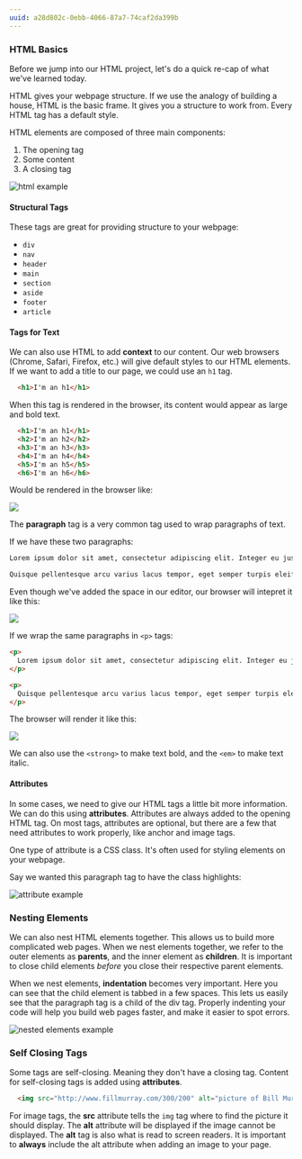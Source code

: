 ```yaml
---
uuid: a28d802c-0ebb-4066-87a7-74caf2da399b
---
```


<!--  TODO:
  - Add basic HTML skeleton code and example

-->

### HTML Basics

Before we jump into our HTML project, let's do a quick re-cap of what we've learned today.

HTML gives your webpage structure. If we use the analogy of building a house, HTML is the basic frame. It gives you a structure to work from. Every HTML tag has a default style.


HTML elements are composed of three main components:
1. The opening tag
2. Some content
3. A closing tag

![html example](https://d3vv6lp55qjaqc.cloudfront.net/items/0m3z3e1m0R3I3K0l3m3H/Image%202017-08-27%20at%202.33.57%20PM.png?X-CloudApp-Visitor-Id=2818368&v=8fa49697)


#### Structural Tags

These tags are great for providing structure to your webpage:
- `div`
- `nav`
- `header`
- `main`
- `section`
- `aside`
- `footer`
- `article`

#### Tags for Text

We can also use HTML to add **context** to our content. Our web browsers (Chrome, Safari, Firefox, etc.) will give default styles to our HTML elements. If we want to add a title to our page, we could use an `h1` tag.

```html
  <h1>I'm an h1</h1>
```

When this tag is rendered in the browser, its content would appear as large and bold text.

```html
  <h1>I'm an h1</h1>
  <h2>I'm an h2</h2>
  <h3>I'm an h3</h3>
  <h4>I'm an h4</h4>
  <h5>I'm an h5</h5>
  <h6>I'm an h6</h6>
```

Would be rendered in the browser like:

![](https://cl.ly/2F3A3X302D3L/Image%202017-09-25%20at%206.48.54%20PM.png)


The **paragraph** tag is a very common tag used to wrap paragraphs of text.

If we have these two paragraphs:

```html
Lorem ipsum dolor sit amet, consectetur adipiscing elit. Integer eu justo ac ex consequat eleifend in quis risus. Maecenas imperdiet diam at tincidunt tincidunt. Maecenas odio quam, consequat consequat interdum in, gravida ut ex. Phasellus justo nulla, maximus sit amet accumsan vitae, blandit in tellus.

Quisque pellentesque arcu varius lacus tempor, eget semper turpis eleifend. Vivamus nisl ante, ultricies et maximus at, aliquet sit amet ante. Etiam a convallis sem. Nullam vel libero in mi tristique convallis et eget lorem. Nam eleifend at sapien sed luctus. Vivamus eget varius velit.
```

Even though we've added the space in our editor, our browser will intepret it like this:

![](https://cl.ly/2D3T173Y3r2V/Image%202017-09-25%20at%206.56.26%20PM.png)

If we wrap the same paragraphs in `<p>` tags:

```html
<p>
  Lorem ipsum dolor sit amet, consectetur adipiscing elit. Integer eu justo ac ex consequat eleifend in quis risus. Maecenas imperdiet diam at tincidunt tincidunt. Maecenas odio quam, consequat consequat interdum in, gravida ut ex. Phasellus justo nulla, maximus sit amet accumsan vitae, blandit in tellus.
</p>

<p>
  Quisque pellentesque arcu varius lacus tempor, eget semper turpis eleifend. Vivamus nisl ante, ultricies et maximus at, aliquet sit amet ante. Etiam a convallis sem. Nullam vel libero in mi tristique convallis et eget lorem. Nam eleifend at sapien sed luctus. Vivamus eget varius velit.
</p>
```

The browser will render it like this:

![](https://cl.ly/1b343S1m2N3D/Image%202017-09-25%20at%206.57.57%20PM.png)


We can also use the `<strong>` to make text bold, and the `<em>` to make text italic.

#### Attributes

In some cases, we need to give our HTML tags a little bit more information. We can do this using **attributes**. Attributes are always added to the opening HTML tag. On most tags, attributes are optional, but there are a few that need attributes to work properly, like anchor and image tags.

One type of attribute is a CSS class. It's often used for styling elements on your webpage.

Say we wanted this paragraph tag to have the class highlights:

![attribute example](https://d3vv6lp55qjaqc.cloudfront.net/items/2u1K232V3C1T1N300n2y/Image%202017-08-27%20at%202.36.57%20PM.png?X-CloudApp-Visitor-Id=2818368&v=47387a39)

### Nesting Elements

We can also nest HTML elements together. This allows us to build more complicated web pages. When we nest elements together, we refer to the outer elements as **parents**, and the inner element as **children**. It is important to close child elements *before* you close their respective parent elements.

When we nest elements, **indentation** becomes very important. Here you can see that the child element is tabbed in a few spaces. This lets us easily see that the paragraph tag is a child of the div tag. Properly indenting your code will help you build web pages faster, and make it easier to spot errors.

![nested elements example](https://d3vv6lp55qjaqc.cloudfront.net/items/320k0U0v0Y0z203P3N2Q/Image%202017-08-27%20at%202.41.45%20PM.png?X-CloudApp-Visitor-Id=2818368&v=c8bfc426)

### Self Closing Tags

Some tags are self-closing. Meaning they don't have a closing tag. Content for self-closing tags is added using **attributes**.
```html
  <img src="http://www.fillmurray.com/300/200" alt="picture of Bill Murray" />
```

For image tags, the **src** attribute tells the  `img` tag where to find the picture it should display. The **alt** attribute will be displayed if the image cannot be displayed. The **alt** tag is also what is read to screen readers. It is important to **always** include the alt attribute when adding an image to your page.
